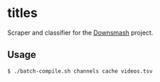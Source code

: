 # titles
Scraper and classifier for the [Downsmash](downsma.sh) project.

## Usage
```
$ ./batch-compile.sh channels cache videos.tsv
```

    
